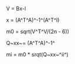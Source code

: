 ﻿
V = Bx-l

x = (A^T^A)^-1^(A^T^l)

m0 = sqrt(V^T^V/(2n - 6))

Q~xx~= (A^T^A)^-1^

mi = m0 * srqt(Q~xx~^ii^)